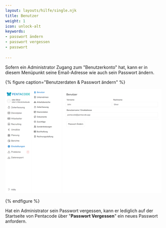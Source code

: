 ```yaml
---
layout: layouts/hilfe/single.njk
title: Benutzer
weight: 1
icon: unlock-alt
keywords:
- passwort ändern
- passwort vergessen
- passwort

---
```

Sofern ein Administrator Zugang zum "Benutzerkonto" hat, kann er in diesem Menüpunkt seine Email-Adresse wie auch sein Passwort ändern.

{% figure caption="Benutzerdaten & Passwort ändern" %}

<img src="benutzer.webp"/>

{% endfigure %}

Hat ein Administrator sein Passwort vergessen, kann er lediglich auf der Startseite von Pentacode über "**Passwort Vergessen**" ein neues Passwort anfordern.
